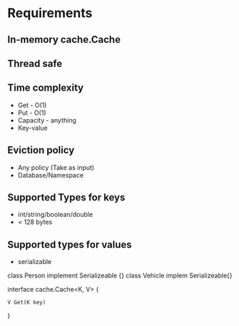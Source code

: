 # Requirements

## In-memory cache.Cache
## Thread safe
## Time complexity
 - Get - O(1)
 - Put - O(1)
 - Capacity - anything
 - Key-value
## Eviction policy
 - Any policy (Take as input)
 - Database/Namespace
## Supported Types for keys
   - int/string/boolean/double
   - < 128 bytes
## Supported types for values
   - serializable

class Person implement Serializeable {}
class Vehicle implem Serializeable{}


interface cache.Cache<K, V> {

    V Get(K key)
}
